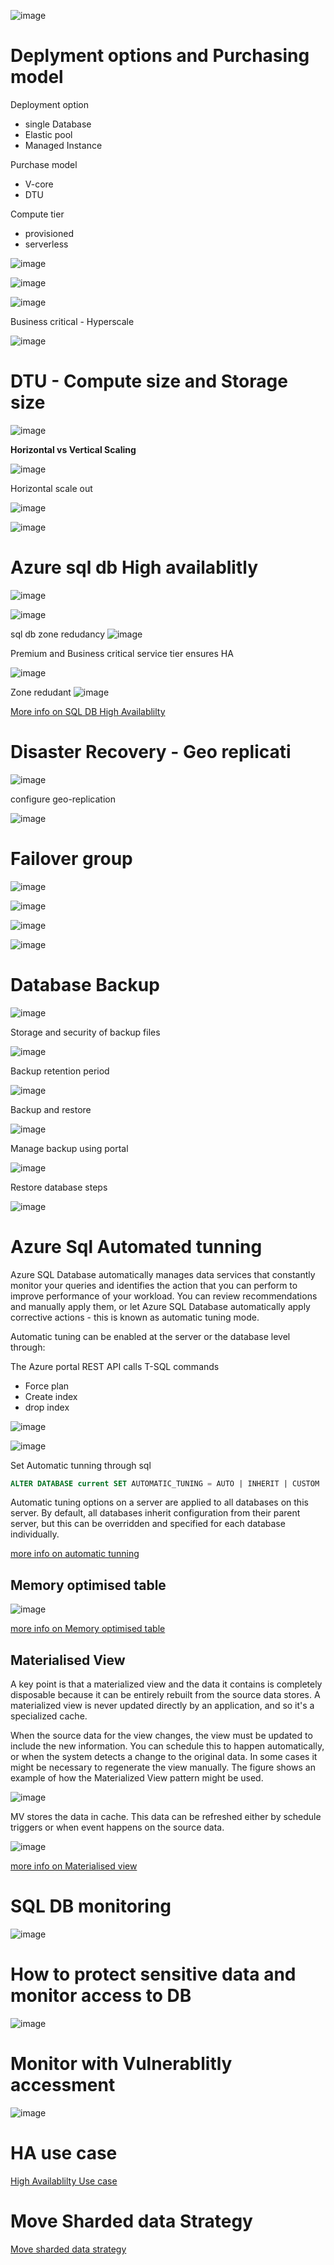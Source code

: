 
![image](https://user-images.githubusercontent.com/38088886/111021211-b6480780-83c2-11eb-9c81-d2c8219e2032.png)

# Deplyment options and Purchasing model

Deployment option
 * single Database
 * Elastic pool
 * Managed Instance


Purchase model
* V-core
* DTU

Compute tier
* provisioned
* serverless

![image](https://user-images.githubusercontent.com/38088886/111021283-19d23500-83c3-11eb-87f9-01ea8b47cd35.png)

![image](https://user-images.githubusercontent.com/38088886/111021321-5736c280-83c3-11eb-8db0-d23790c87377.png)

![image](https://user-images.githubusercontent.com/38088886/111021489-91ed2a80-83c4-11eb-852f-47395cb39e16.png)

Business critical - Hyperscale

![image](https://user-images.githubusercontent.com/38088886/111577802-e15b9e00-87aa-11eb-9cea-2e6875ac1c5c.png)

# DTU - Compute size and Storage size

![image](https://user-images.githubusercontent.com/38088886/111629353-1d155880-87e9-11eb-9322-42260fd1522b.png)



**Horizontal vs Vertical Scaling**


![image](https://user-images.githubusercontent.com/38088886/111022001-f067d800-83c7-11eb-946e-c4f610dc8109.png)

Horizontal scale out

![image](https://user-images.githubusercontent.com/38088886/111022091-94518380-83c8-11eb-93a9-4ad5b51c629f.png)

![image](https://user-images.githubusercontent.com/38088886/111022133-dd093c80-83c8-11eb-89d9-9934832e0ded.png)


# Azure sql db High availablitly

![image](https://user-images.githubusercontent.com/38088886/111026162-d8e91900-83e0-11eb-9bb6-bd81b8b34286.png)

![image](https://user-images.githubusercontent.com/38088886/111026354-ae4b9000-83e1-11eb-9668-61ca43b0c9d7.png)

sql db zone redudancy
![image](https://user-images.githubusercontent.com/38088886/111026461-49dd0080-83e2-11eb-86e8-b7a008528c02.png)


Premium and Business critical service tier ensures HA

![image](https://user-images.githubusercontent.com/38088886/111576189-e2d79700-87a7-11eb-999a-35da8063116d.png)

Zone redudant
![image](https://user-images.githubusercontent.com/38088886/111576315-2fbb6d80-87a8-11eb-9187-dc6ade6144d5.png)

[More info on SQL DB High Availablilty](https://docs.microsoft.com/en-us/azure/azure-sql/database/high-availability-sla)

# Disaster Recovery - Geo replicati

![image](https://user-images.githubusercontent.com/38088886/111026684-75141f80-83e3-11eb-8049-e45e15bb309d.png)

configure geo-replication

![image](https://user-images.githubusercontent.com/38088886/111026744-d9cf7a00-83e3-11eb-8c23-c8ae371b6fcd.png)

# Failover group

![image](https://user-images.githubusercontent.com/38088886/111026803-52ced180-83e4-11eb-8e51-8d5dbdd3f94b.png)

![image](https://user-images.githubusercontent.com/38088886/111026819-709c3680-83e4-11eb-9976-1fe809f34a11.png)

![image](https://user-images.githubusercontent.com/38088886/111026898-d8528180-83e4-11eb-817f-61c796d613a5.png)

![image](https://user-images.githubusercontent.com/38088886/111027091-f8cf0b80-83e5-11eb-8d61-32acadaa53a6.png)


# Database Backup

![image](https://user-images.githubusercontent.com/38088886/111027192-89a5e700-83e6-11eb-812d-dbbc748ed11c.png)

Storage and security of backup files

![image](https://user-images.githubusercontent.com/38088886/111027278-249ec100-83e7-11eb-95b3-e13c148b51f5.png)

Backup retention period

![image](https://user-images.githubusercontent.com/38088886/111027321-75aeb500-83e7-11eb-993e-683a4c635002.png)

Backup and restore

![image](https://user-images.githubusercontent.com/38088886/111027361-b4dd0600-83e7-11eb-9117-e881cd3676b4.png)

Manage backup using portal

![image](https://user-images.githubusercontent.com/38088886/111027430-303eb780-83e8-11eb-9990-570349edbb8b.png)


Restore database steps

![image](https://user-images.githubusercontent.com/38088886/111027506-a3e0c480-83e8-11eb-9911-dbe9c2eadbb2.png)


# Azure Sql Automated tunning

Azure SQL Database automatically manages data services that constantly monitor your queries and identifies the action that you can perform to improve performance of your workload. You can review recommendations and manually apply them, or let Azure SQL Database automatically apply corrective actions - this is known as automatic tuning mode.

Automatic tuning can be enabled at the server or the database level through:

The Azure portal
REST API calls
T-SQL commands

* Force plan
* Create index
* drop index

![image](https://user-images.githubusercontent.com/38088886/111254617-598c5d00-860d-11eb-9693-99c35397fbb9.png)

![image](https://user-images.githubusercontent.com/38088886/111255029-32825b00-860e-11eb-9fb0-4b81e43a24f6.png)

Set Automatic tunning through sql

```sql
ALTER DATABASE current SET AUTOMATIC_TUNING = AUTO | INHERIT | CUSTOM
```

Automatic tuning options on a server are applied to all databases on this server. By default, all databases inherit configuration from their parent server, but this can be overridden and specified for each database individually.

[more info on automatic tunning](https://docs.microsoft.com/en-us/azure/azure-sql/database/automatic-tuning-enable)

## Memory optimised table

![image](https://user-images.githubusercontent.com/38088886/111257886-da4e5780-8613-11eb-91a5-8fd42a3bbcbf.png)

[more info on Memory optimised table](https://docs.microsoft.com/en-us/azure/azure-sql/in-memory-oltp-overview)

## Materialised View

A key point is that a materialized view and the data it contains is completely disposable because it can be entirely rebuilt from the source data stores. A materialized view is never updated directly by an application, and so it's a specialized cache.

When the source data for the view changes, the view must be updated to include the new information. You can schedule this to happen automatically, or when the system detects a change to the original data. In some cases it might be necessary to regenerate the view manually. The figure shows an example of how the Materialized View pattern might be used.

![image](https://user-images.githubusercontent.com/38088886/111258996-f9e67f80-8615-11eb-8957-d4427f69b2b2.png)

MV stores the data in cache. This data can be refreshed either by schedule triggers or when event happens on the source data.

![image](https://user-images.githubusercontent.com/38088886/111258430-de2ea980-8614-11eb-8005-a7bb6b8980ef.png)

[more info on Materialised view](https://docs.microsoft.com/en-us/azure/architecture/patterns/materialized-view)


# SQL DB monitoring

![image](https://user-images.githubusercontent.com/38088886/111263289-88123400-861d-11eb-9f04-1b93a774e974.png)

# How to protect sensitive data and monitor access to DB

![image](https://user-images.githubusercontent.com/38088886/111629899-af1d6100-87e9-11eb-96fd-527581d976f1.png)

# Monitor with Vulnerablitly accessment
![image](https://user-images.githubusercontent.com/38088886/111630045-d8d68800-87e9-11eb-8d2f-34c7475a4929.png)




# HA use case
[High Availablilty Use case](https://docs.microsoft.com/en-us/azure/azure-sql/database/designing-cloud-solutions-for-disaster-recovery)

# Move Sharded data Strategy

[Move sharded data strategy](https://docs.microsoft.com/en-us/azure/azure-sql/database/elastic-scale-overview-split-and-merge)


